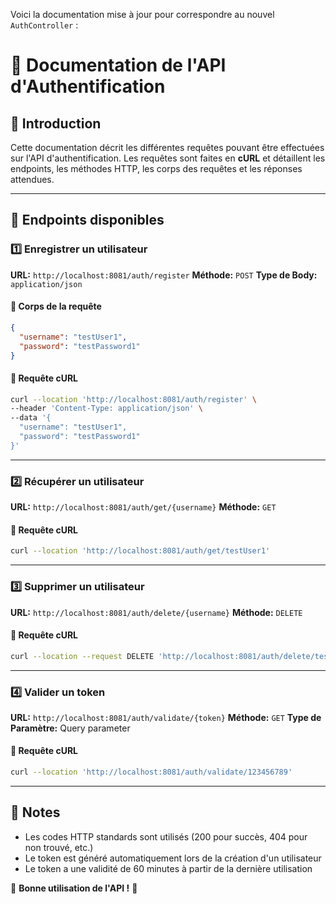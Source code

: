 Voici la documentation mise à jour pour correspondre au nouvel `AuthController` :

# 📌 Documentation de l'API d'Authentification

## 📢 Introduction
Cette documentation décrit les différentes requêtes pouvant être effectuées sur l'API d'authentification. Les requêtes sont faites en **cURL** et détaillent les endpoints, les méthodes HTTP, les corps des requêtes et les réponses attendues.

---

## 🚀 Endpoints disponibles

### 1️⃣ Enregistrer un utilisateur
**URL:** `http://localhost:8081/auth/register`
**Méthode:** `POST`
**Type de Body:** `application/json`

#### 🔹 Corps de la requête
```json
{
  "username": "testUser1",
  "password": "testPassword1"
}
```
#### 🔹 Requête cURL
```sh
curl --location 'http://localhost:8081/auth/register' \
--header 'Content-Type: application/json' \
--data '{
  "username": "testUser1",
  "password": "testPassword1"
}'
```

---

### 2️⃣ Récupérer un utilisateur
**URL:** `http://localhost:8081/auth/get/{username}`
**Méthode:** `GET`

#### 🔹 Requête cURL
```sh
curl --location 'http://localhost:8081/auth/get/testUser1'
```

---

### 3️⃣ Supprimer un utilisateur
**URL:** `http://localhost:8081/auth/delete/{username}`
**Méthode:** `DELETE`

#### 🔹 Requête cURL
```sh
curl --location --request DELETE 'http://localhost:8081/auth/delete/testUser1'
```

---

### 4️⃣ Valider un token
**URL:** `http://localhost:8081/auth/validate/{token}`
**Méthode:** `GET`
**Type de Paramètre:** Query parameter

#### 🔹 Requête cURL
```sh
curl --location 'http://localhost:8081/auth/validate/123456789'
```

---

## 📌 Notes
- Les codes HTTP standards sont utilisés (200 pour succès, 404 pour non trouvé, etc.)
- Le token est généré automatiquement lors de la création d'un utilisateur
- Le token a une validité de 60 minutes à partir de la dernière utilisation

🚀 **Bonne utilisation de l'API !** 🎯